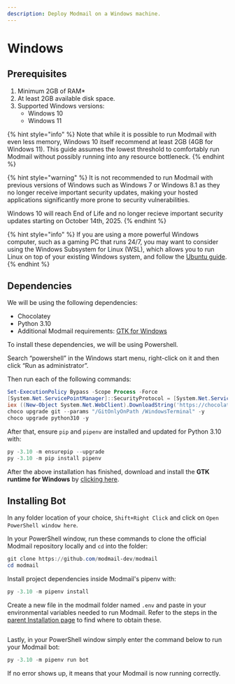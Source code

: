 ```yaml
---
description: Deploy Modmail on a Windows machine.
---
```


# Windows

## Prerequisites

1. Minimum 2GB of RAM\*
2. At least 2GB available disk space.
3. Supported Windows versions:
   * Windows 10
   * Windows 11

{% hint style="info" %}
Note that while it is possible to run Modmail with even less memory, Windows 10 itself recommend at least 2GB (4GB for Windows 11). This guide assumes the lowest threshold to comfortably run Modmail without possibly running into any resource bottleneck.
{% endhint %}

{% hint style="warning" %}
It is not recommended to run Modmail with previous versions of Windows such as Windows 7 or Windows 8.1 as they no longer receive important security updates, making your hosted applications significantly more prone to security vulnerabilities.

Windows 10 will reach End of Life and no longer recieve important security updates starting on October 14th, 2025.
{% endhint %}

{% hint style="info" %}
If you are using a more powerful Windows computer, such as a gaming PC that runs 24/7, you may want to consider using the Windows Subsystem for Linux (WSL), which allows you to run Linux on top of your existing Windows system, and follow the [Ubuntu guide](installation/local-hosting-vps/ubuntu.md).
{% endhint %}

## Dependencies

We will be using the following dependencies:

* Chocolatey
* Python 3.10
* Additional Modmail requirements: [GTK for Windows](https://github.com/tschoonj/GTK-for-Windows-Runtime-Environment-Installer/)

To install these dependencies, we will be using Powershell.

Search “powershell” in the Windows start menu, right-click on it and then click “Run as administrator”.

Then run each of the following commands:

```powershell
Set-ExecutionPolicy Bypass -Scope Process -Force
[System.Net.ServicePointManager]::SecurityProtocol = [System.Net.ServicePointManager]::SecurityProtocol -bor 3072
iex ((New-Object System.Net.WebClient).DownloadString('https://chocolatey.org/install.ps1'))
choco upgrade git --params "/GitOnlyOnPath /WindowsTerminal" -y
choco upgrade python310 -y
```

After that, ensure `pip` and `pipenv` are installed and updated for Python 3.10 with:

```powershell
py -3.10 -m ensurepip --upgrade
py -3.10 -m pip install pipenv
```

After the above installation has finished, download and install the **GTK runtime for Windows** by [clicking here](https://github.com/tschoonj/GTK-for-Windows-Runtime-Environment-Installer/releases/latest).

## Installing Bot

In any folder location of your choice, `Shift+Right Click` and click on `Open PowerShell window here`.

In your PowerShell window, run these commands to clone the official Modmail repository locally and `cd` into the folder:

```powershell
git clone https://github.com/modmail-dev/modmail
cd modmail
```

Install project dependencies inside Modmail's pipenv with:

```powershell
py -3.10 -m pipenv install
```

Create a new file in the modmail folder named `.env` and paste in your environmental variables needed to run Modmail. Refer to the steps in the [parent Installation page](../#preparing-your-environmental-variables) to find where to obtain these.

<figure><img src="../../.gitbook/assets/image (3).png" alt=""><figcaption></figcaption></figure>

Lastly, in your PowerShell window simply enter the command below to run your Modmail bot:

```powershell
py -3.10 -m pipenv run bot
```

If no error shows up, it means that your Modmail is now running correctly.

